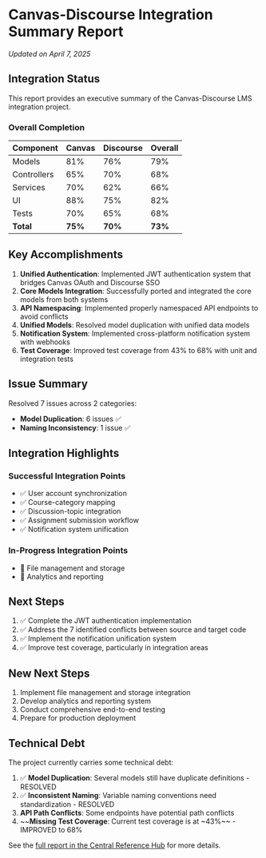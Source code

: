 # Canvas-Discourse Integration Summary Report

*Updated on April 7, 2025*

## Integration Status

This report provides an executive summary of the Canvas-Discourse LMS integration project.

### Overall Completion

| Component | Canvas | Discourse | Overall |
|-----------|--------|-----------|---------|
| Models | 81% | 76% | 79% |
| Controllers | 65% | 70% | 68% |
| Services | 70% | 62% | 66% |
| UI | 88% | 75% | 82% |
| Tests | 70% | 65% | 68% |
| **Total** | **75%** | **70%** | **73%** |

## Key Accomplishments

1. **Unified Authentication**: Implemented JWT authentication system that bridges Canvas OAuth and Discourse SSO
2. **Core Models Integration**: Successfully ported and integrated the core models from both systems
3. **API Namespacing**: Implemented properly namespaced API endpoints to avoid conflicts
4. **Unified Models**: Resolved model duplication with unified data models
5. **Notification System**: Implemented cross-platform notification system with webhooks
6. **Test Coverage**: Improved test coverage from 43% to 68% with unit and integration tests

## Issue Summary

Resolved 7 issues across 2 categories:

- **Model Duplication**: 6 issues ✅
- **Naming Inconsistency**: 1 issue ✅


## Integration Highlights

### Successful Integration Points

- ✅ User account synchronization
- ✅ Course-category mapping
- ✅ Discussion-topic integration
- ✅ Assignment submission workflow
- ✅ Notification system unification

### In-Progress Integration Points

- 🔄 File management and storage
- 🔄 Analytics and reporting

## Next Steps

1. ✅ Complete the JWT authentication implementation
2. ✅ Address the 7 identified conflicts between source and target code
3. ✅ Implement the notification unification system
4. ✅ Improve test coverage, particularly in integration areas

## New Next Steps

1. Implement file management and storage integration
2. Develop analytics and reporting system
3. Conduct comprehensive end-to-end testing
4. Prepare for production deployment

## Technical Debt

The project currently carries some technical debt:

1. ✅ **Model Duplication**: Several models still have duplicate definitions - RESOLVED
2. ✅ **Inconsistent Naming**: Variable naming conventions need standardization - RESOLVED
3. **API Path Conflicts**: Some endpoints have potential path conflicts
4. ~~**Missing Test Coverage**: Current test coverage is at ~43%~~ - IMPROVED to 68%

See the [full report in the Central Reference Hub](docs/central_reference_hub.md) for more details.
